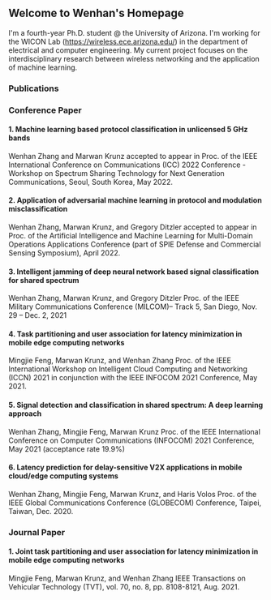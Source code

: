 ## Welcome to Wenhan's Homepage

<!-- You can use the [editor on GitHub](https://github.com/Wenhan2020/wenhan2020.github.io/edit/main/index.md) to maintain and preview the content for your website in Markdown files. -->

<!-- Whenever you commit to this repository, GitHub Pages will run [Jekyll](https://jekyllrb.com/) to rebuild the pages in your site, from the content in your Markdown files. -->

I'm a fourth-year Ph.D. student @ the University of Arizona. I'm working for the WICON Lab (https://wireless.ece.arizona.edu/) in the department of electrical and computer engineering. My current project focuses on the interdisciplinary research between wireless networking and the application of machine learning.
<!-- I'm looking for an internship/full-time job. -->

### Publications

<!-- Markdown is a lightweight and easy-to-use syntax for styling your writing. It includes conventions for

```markdown
Syntax highlighted code block

# Header 1
## Header 2
### Header 3

- Bulleted
- List

1. Numbered
2. List

**Bold** and _Italic_ and `Code` text

[Link](url) and ![Image](src)
```

For more details see [Basic writing and formatting syntax](https://docs.github.com/en/github/writing-on-github/getting-started-with-writing-and-formatting-on-github/basic-writing-and-formatting-syntax). -->

### Conference Paper

#### 1. Machine learning based protocol classification in unlicensed 5 GHz bands
Wenhan Zhang and Marwan Krunz
accepted to appear in Proc. of the IEEE International Conference on Communications (ICC) 2022 Conference - Workshop on Spectrum Sharing Technology for Next Generation Communications, Seoul, South Korea,  May 2022.

#### 2. Application of adversarial machine learning in protocol and modulation misclassification
Wenhan Zhang, Marwan Krunz, and Gregory Ditzler
accepted to appear in Proc. of the Artificial Intelligence and Machine Learning for Multi-Domain Operations Applications Conference (part of SPIE Defense and Commercial Sensing Symposium), April 2022.

#### 3. Intelligent jamming of deep neural network based signal classification for shared spectrum
Wenhan Zhang, Marwan Krunz, and Gregory Ditzler
Proc. of the IEEE Military Communications Conference (MILCOM)– Track 5, San Diego, Nov. 29 – Dec. 2, 2021

#### 4. Task partitioning and user association for latency minimization in mobile edge computing networks
Mingjie Feng, Marwan Krunz, and Wenhan Zhang
Proc. of the IEEE International Workshop on Intelligent Cloud Computing and Networking (ICCN) 2021 in conjunction with the IEEE INFOCOM 2021 Conference, May 2021.

#### 5. Signal detection and classification in shared spectrum: A deep learning approach
Wenhan Zhang, Mingjie Feng, Marwan Krunz
Proc. of the IEEE International Conference on Computer Communications (INFOCOM) 2021 Conference, May 2021 (acceptance rate 19.9%)

#### 6. Latency prediction for delay-sensitive V2X applications in mobile cloud/edge computing systems
Wenhan Zhang, Mingjie Feng, Marwan Krunz, and Haris Volos
Proc. of the IEEE Global Communications Conference (GLOBECOM) Conference, Taipei, Taiwan, Dec. 2020.


### Journal Paper

#### 1. Joint task partitioning and user association for latency minimization in mobile edge computing networks
Mingjie Feng, Marwan Krunz, and Wenhan Zhang
IEEE Transactions on Vehicular Technology (TVT), vol. 70, no. 8, pp. 8108-8121, Aug. 2021.
